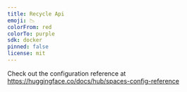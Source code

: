 ```yaml
---
title: Recycle Api
emoji: 📉
colorFrom: red
colorTo: purple
sdk: docker
pinned: false
license: mit
---
```


Check out the configuration reference at https://huggingface.co/docs/hub/spaces-config-reference
